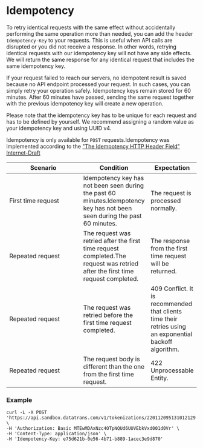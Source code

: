 # Idempotency

To retry identical requests with the same effect without accidentally performing the same operation more than needed, you can add the header `Idempotency-Key` to your requests. This is useful when API calls are disrupted or you did not receive a response. In other words, retrying identical requests with our idempotency key will not have any side effects. We will return the same response for any identical request that includes the same idempotency key.

If your request failed to reach our servers, no idempotent result is saved because no API endpoint processed your request. In such cases, you can simply retry your operation safely. Idempotency keys remain stored for 60 minutes. After 60 minutes have passed, sending the same request together with the previous idempotency key will create a new operation.

Please note that the idempotency key has to be unique for each request and has to be defined by yourself. We recommend assigning a random value as your idempotency key and using UUID v4.&#x20;

Idempotency is only available for `POST` requests.Idempotency was implemented according to the ["The Idempotency HTTP Header Field" Internet-Draft](https://tools.ietf.org/id/draft-idempotency-header-01.html)​​

<table><thead><tr><th width="211">Scenario</th><th>Condition</th><th>Expectation</th></tr></thead><tbody><tr><td>First time request</td><td>Idempotency key has not been seen during the past 60 minutes.Idempotency key has not been seen during the past 60 minutes.</td><td>The request is processed normally.</td></tr><tr><td>Repeated request</td><td>The request was retried after the first time request completed.The request was retried after the first time request completed.</td><td>The response from the first time request will be returned.</td></tr><tr><td>Repeated request</td><td>The request was retried before the first time request completed.</td><td>409 Conflict. It is recommended that clients time their retries using an exponential backoff algorithm.</td></tr><tr><td>Repeated request</td><td>The request body is different than the one from the first time request.</td><td>422 Unprocessable Entity.</td></tr></tbody></table>

### Example <a href="#example" id="example"></a>

```
curl -L -X POST 'https://api.sandbox.datatrans.com/v1/tokenizations/220112095131012129' \
-H 'Authorization: Basic MTEwMDAxNzc4OTpNQUd6UUVEbkVxd001d0Vr' \
-H 'Content-Type: application/json' \
-H 'Idempotency-Key: e75d621b-0e56-4b71-b889-1acec3e9d870'
```
